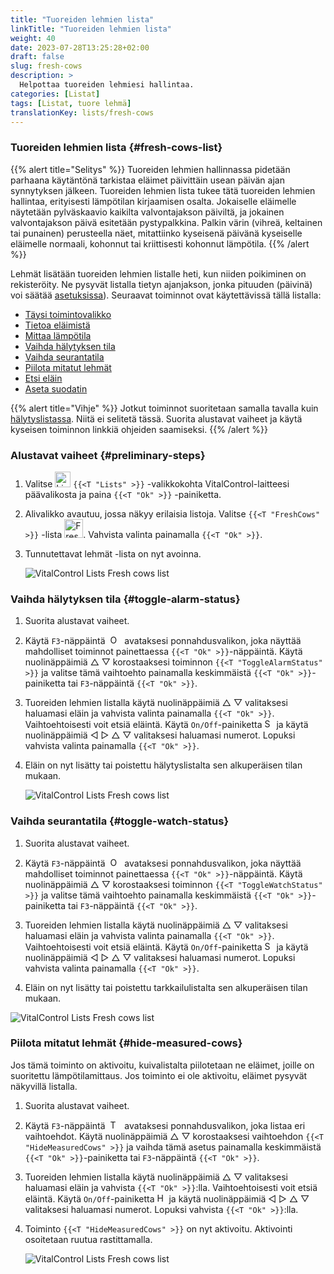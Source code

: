 ```yaml
---
title: "Tuoreiden lehmien lista"
linkTitle: "Tuoreiden lehmien lista"
weight: 40
date: 2023-07-28T13:25:28+02:00
draft: false
slug: fresh-cows
description: >
  Helpottaa tuoreiden lehmiesi hallintaa.
categories: [Listat]
tags: [Listat, tuore lehmä]
translationKey: lists/fresh-cows
---
```

### Tuoreiden lehmien lista {#fresh-cows-list}

{{% alert title="Selitys" %}}
Tuoreiden lehmien hallinnassa pidetään parhaana käytäntönä tarkistaa eläimet päivittäin usean päivän ajan synnytyksen jälkeen. Tuoreiden lehmien lista tukee tätä tuoreiden lehmien hallintaa, erityisesti lämpötilan kirjaamisen osalta. Jokaiselle eläimelle näytetään pylväskaavio kaikilta valvontajakson päiviltä, ja jokainen valvontajakson päivä esitetään pystypalkkina. Palkin värin (vihreä, keltainen tai punainen) perusteella näet, mitattiinko kyseisenä päivänä kyseiselle eläimelle normaali, kohonnut tai kriittisesti kohonnut lämpötila.
{{% /alert %}}

Lehmät lisätään tuoreiden lehmien listalle heti, kun niiden poikiminen on rekisteröity. Ne pysyvät listalla tietyn ajanjakson, jonka pituuden (päivinä) voi säätää [asetuksissa](../../settings/data-acquisition/#control-period-of-fresh-cows)).
Seuraavat toiminnot ovat käytettävissä tällä listalla:

- [Täysi toimintovalikko](../alarm/#full-action-menu)
- [Tietoa eläimistä](../alarm/#animal-data)
- [Mittaa lämpötila](../alarm/#take-temperature)
- [Vaihda hälytyksen tila](#toggle-alarm-status)
- [Vaihda seurantatila](#toggle-watch-status)
- [Piilota mitatut lehmät](#hide-measured-cows)
- [Etsi eläin](../alarm/#search-animal)
- [Aseta suodatin](../alarm/#set-filter)

{{% alert title="Vihje" %}}
Jotkut toiminnot suoritetaan samalla tavalla kuin [hälytyslistassa](../alarm). Niitä ei selitetä tässä. Suorita alustavat vaiheet ja käytä kyseisen toiminnon linkkiä ohjeiden saamiseksi.
{{% /alert %}}

### Alustavat vaiheet {#preliminary-steps}

1. Valitse <img src="/icons/main/lists.svg" width="25" align="bottom" alt="Listat" /> `{{<T "Lists" >}}` -valikkokohta VitalControl-laitteesi päävalikosta ja paina `{{<T "Ok" >}}` -painiketta.

2. Alivalikko avautuu, jossa näkyy erilaisia listoja. Valitse `{{<T "FreshCows" >}}` -lista <img src="/icons/lists/freshcows.svg" width="30" align="bottom" alt="Fresh-cows" />. Vahvista valinta painamalla `{{<T "Ok" >}}`.

3. Tunnutettavat lehmät -lista on nyt avoinna.

   ![VitalControl Lists Fresh cows list](../images/firststeps4.png "Tuore lehmälista")

### Vaihda hälytyksen tila {#toggle-alarm-status}

1. Suorita alustavat vaiheet.

2. Käytä `F3`-näppäintä &nbsp;<img src="/icons/footer/open-popup.svg" width="15" align="bottom" alt="Open popup" />&nbsp; avataksesi ponnahdusvalikon, joka näyttää mahdolliset toiminnot painettaessa `{{<T "Ok" >}}`-näppäintä. Käytä nuolinäppäimiä △ ▽ korostaaksesi toiminnon `{{<T "ToggleAlarmStatus" >}}` ja valitse tämä vaihtoehto painamalla keskimmäistä `{{<T "Ok" >}}`-painiketta tai `F3`-näppäintä `{{<T "Ok" >}}`.

3. Tuoreiden lehmien listalla käytä nuolinäppäimiä △ ▽ valitaksesi haluamasi eläin ja vahvista valinta painamalla `{{<T "Ok" >}}`. Vaihtoehtoisesti voit etsiä eläintä. Käytä `On/Off`-painiketta <img src="/icons/footer/search.svg" width="15" align="bottom" alt="Search" /> ja käytä nuolinäppäimiä ◁ ▷ △ ▽ valitaksesi haluamasi numerot. Lopuksi vahvista valinta painamalla `{{<T "Ok" >}}`.

4. Eläin on nyt lisätty tai poistettu hälytyslistalta sen alkuperäisen tilan mukaan.

   ![VitalControl Lists Fresh cows list](../images/togglealarmstatus.png "Vaihda hälytyksen tila")

### Vaihda seurantatila {#toggle-watch-status}

1. Suorita alustavat vaiheet.

2. Käytä `F3`-näppäintä &nbsp;<img src="/icons/footer/open-popup.svg" width="15" align="bottom" alt="Open popup" />&nbsp; avataksesi ponnahdusvalikon, joka näyttää mahdolliset toiminnot painettaessa `{{<T "Ok" >}}`-näppäintä. Käytä nuolinäppäimiä △ ▽ korostaaksesi toiminnon `{{<T "ToggleWatchStatus" >}}` ja valitse tämä vaihtoehto painamalla keskimmäistä `{{<T "Ok" >}}`-painiketta tai `F3`-näppäintä `{{<T "Ok" >}}`.

3. Tuoreiden lehmien listalla käytä nuolinäppäimiä △ ▽ valitaksesi haluamasi eläin ja vahvista valinta painamalla `{{<T "Ok" >}}`. Vaihtoehtoisesti voit etsiä eläintä. Käytä `On/Off`-painiketta <img src="/icons/footer/search.svg" width="15" align="bottom" alt="Search" /> ja käytä nuolinäppäimiä ◁ ▷ △ ▽ valitaksesi haluamasi numerot. Lopuksi vahvista valinta painamalla `{{<T "Ok" >}}`.

4. Eläin on nyt lisätty tai poistettu tarkkailulistalta sen alkuperäisen tilan mukaan.

![VitalControl Lists Fresh cows list](../images/togglewatchstatus.png "Toggle watch status")

### Piilota mitatut lehmät {#hide-measured-cows}

Jos tämä toiminto on aktivoitu, kuivalistalta piilotetaan ne eläimet, joille on suoritettu lämpötilamittaus. Jos toiminto ei ole aktivoitu, eläimet pysyvät näkyvillä listalla.

1. Suorita alustavat vaiheet.

2. Käytä `F3`-näppäintä &nbsp;<img src="/icons/footer/open-popup.svg" width="15" align="bottom" alt="Toiminnot" />&nbsp; avataksesi ponnahdusvalikon, joka listaa eri vaihtoehdot. Käytä nuolinäppäimiä △ ▽ korostaaksesi vaihtoehdon `{{<T "HideMeasuredCows" >}}` ja vaihda tämä asetus painamalla keskimmäistä `{{<T "Ok" >}}`-painiketta tai `F3`-näppäintä `{{<T "Ok" >}}`.

3. Tuoreiden lehmien listalla käytä nuolinäppäimiä △ ▽ valitaksesi haluamasi eläin ja vahvista `{{<T "Ok" >}}`:lla. Vaihtoehtoisesti voit etsiä eläintä. Käytä `On/Off`-painiketta <img src="/icons/footer/search.svg" width="15" align="bottom" alt="Haku" /> ja käytä nuolinäppäimiä ◁ ▷ △ ▽ valitaksesi haluamasi numerot. Lopuksi vahvista `{{<T "Ok" >}}`:lla.

4. Toiminto `{{<T "HideMeasuredCows" >}}` on nyt aktivoitu. Aktivointi osoitetaan ruutua rastittamalla.

   ![VitalControl Lists Fresh cows list](../images/hidemeasuredcows.png "Piilota mitatut lehmät")
